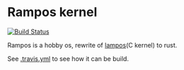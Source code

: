 # Rampos kernel
[![Build Status](https://travis-ci.com/i1i1/rampos.svg?branch=master)](https://travis-ci.com/i1i1/rampos)

Rampos is a hobby os, rewrite of [lampos](https://github.com/i1i1/lampos)(C kernel) to rust.

See [.travis.yml](./.travis.yml) to see how it can be build.

